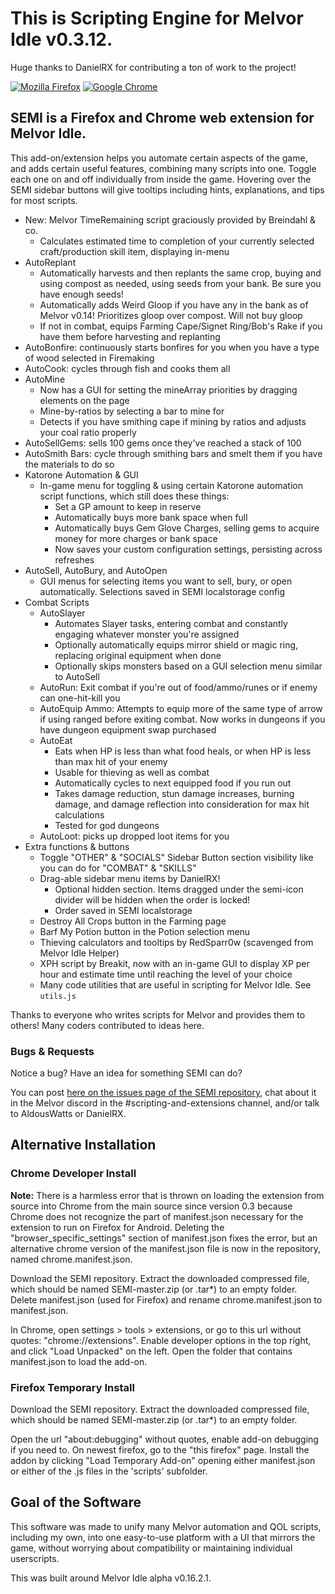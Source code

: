 # This is Scripting Engine for Melvor Idle v0.3.12.

Huge thanks to DanielRX for contributing a ton of work to the project!

[![Mozilla Firefox](https://img.shields.io/amo/v/scripting-engine-melvor-idle?label=Get%20SEMI%20for%20Firefox&logo=firefox)](https://addons.mozilla.org/en-US/firefox/addon/scripting-engine-melvor-idle/)
[![Google Chrome](https://img.shields.io/chrome-web-store/v/mnjfmmpkdmgfpabgbeoclagnclmpmjgm?label=Get%20SEMI%20for%20Chrome&logo=Google%20Chrome)](https://chrome.google.com/webstore/detail/scripting-engine-for-melv/mnjfmmpkdmgfpabgbeoclagnclmpmjgm?authuser=0&hl=en)

## SEMI is a Firefox and Chrome web extension for Melvor Idle.

This add-on/extension helps you automate certain aspects of the game, and adds certain useful features, combining many scripts into one. Toggle each one on and off individually from inside the game. Hovering over the SEMI sidebar buttons will give tooltips including hints, explanations, and tips for most scripts.

* New: Melvor TimeRemaining script graciously provided by Breindahl & co.
    * Calculates estimated time to completion of your currently selected craft/production skill item, displaying in-menu
* AutoReplant
    * Automatically harvests and then replants the same crop, buying and using compost as needed, using seeds from your bank. Be sure you have enough seeds!
    * Automatically adds Weird Gloop if you have any in the bank as of Melvor v0.14! Prioritizes gloop over compost. Will not buy gloop
    * If not in combat, equips Farming Cape/Signet Ring/Bob's Rake if you have them before harvesting and replanting
* AutoBonfire: continuously starts bonfires for you when you have a type of wood selected in Firemaking
* AutoCook: cycles through fish and cooks them all
* AutoMine
    * Now has a GUI for setting the mineArray priorities by dragging elements on the page
    * Mine-by-ratios by selecting a bar to mine for
    * Detects if you have smithing cape if mining by ratios and adjusts your coal ratio properly
* AutoSellGems: sells 100 gems once they've reached a stack of 100
* AutoSmith Bars: cycle through smithing bars and smelt them if you have the materials to do so
* Katorone Automation & GUI
    * In-game menu for toggling & using certain Katorone automation script functions, which still does these things:
        * Set a GP amount to keep in reserve
        * Automatically buys more bank space when full
        * Automatically buys Gem Glove Charges, selling gems to acquire money for more charges or bank space
        * Now saves your custom configuration settings, persisting across refreshes
* AutoSell, AutoBury, and AutoOpen
    * GUI menus for selecting items you want to sell, bury, or open automatically. Selections saved in SEMI localstorage config
* Combat Scripts
    * AutoSlayer
        * Automates Slayer tasks, entering combat and constantly engaging whatever monster you're assigned
        * Optionally automatically equips mirror shield or magic ring, replacing original equipment when done
        * Optionally skips monsters based on a GUI selection menu similar to AutoSell
    * AutoRun: Exit combat if you're out of food/ammo/runes or if enemy can one-hit-kill you
    * AutoEquip Ammo: Attempts to equip more of the same type of arrow if using ranged before exiting combat. Now works in dungeons if you have dungeon equipment swap purchased
    * AutoEat
        * Eats when HP is less than what food heals, or when HP is less than max hit of your enemy
        * Usable for thieving as well as combat
        * Automatically cycles to next equipped food if you run out
        * Takes damage reduction, stun damage increases, burning damage, and damage reflection into consideration for max hit calculations
        * Tested for god dungeons
    * AutoLoot: picks up dropped loot items for you
* Extra functions & buttons
    * Toggle "OTHER" & "SOCIALS" Sidebar Button section visibility like you can do for "COMBAT" & "SKILLS"
    * Drag-able sidebar menu items by DanielRX!
        * Optional hidden section. Items dragged under the semi-icon divider will be hidden when the order is locked!
        * Order saved in SEMI localstorage
    * Destroy All Crops button in the Farming page
    * Barf My Potion button in the Potion selection menu
    * Thieving calculators and tooltips by RedSparr0w (scavenged from Melvor Idle Helper)
    * XPH script by Breakit, now with an in-game GUI to display XP per hour and estimate time until reaching the level of your choice
    * Many code utilities that are useful in scripting for Melvor Idle. See `utils.js`

Thanks to everyone who writes scripts for Melvor and provides them to others! Many coders contributed to ideas here.

### Bugs & Requests

Notice a bug? Have an idea for something SEMI can do?

You can post [here on the issues page of the SEMI repository](https://gitlab.com/aldousWatts/SEMI/-/issues), chat about it in the Melvor discord in the #scripting-and-extensions channel, and/or talk to AldousWatts or DanielRX.

## Alternative Installation

### Chrome Developer Install

**Note:** There is a harmless error that is thrown on loading the extension from source into Chrome from the main source since version 0.3 because Chrome does not recognize the part of manifest.json necessary for the extension to run on Firefox for Android. Deleting the "browser_specific_settings" section of manifest.json fixes the error, but an alternative chrome version of the manifest.json file is now in the repository, named chrome.manifest.json.

Download the SEMI repository. Extract the downloaded compressed file, which should be named SEMI-master.zip (or .tar*) to an empty folder. Delete manifest.json (used for Firefox) and rename chrome.manifest.json to manifest.json.

In Chrome, open settings > tools > extensions, or go to this url without quotes: "chrome://extensions". Enable developer options in the top right, and click "Load Unpacked" on the left. Open the folder that contains manifest.json to load the add-on.

### Firefox Temporary Install

Download the SEMI repository. Extract the downloaded compressed file, which should be named SEMI-master.zip (or .tar*) to an empty folder.

Open the url "about:debugging" without quotes, enable add-on debugging if you need to. On newest firefox, go to the "this firefox" page. Install the addon by clicking "Load Temporary Add-on" opening either manifest.json or either of the .js files in the 'scripts' subfolder.

## Goal of the Software
This software was made to unify many Melvor automation and QOL scripts, including my own, into one easy-to-use platform with a UI that mirrors the game, without worrying about compatibility or maintaining individual userscripts.

This was built around Melvor Idle alpha v0.16.2.1.

